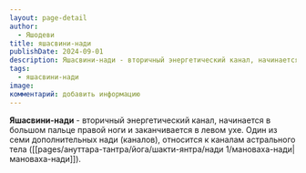 ```yaml
---
layout: page-detail
author:
  - Яшодеви
title: яшасвини-нади
publishDate: 2024-09-01
description: Яшасвини-нади - вторичный энергетический канал, начинается в большом пальце правой ноги и заканчивается в левом ухе. Один из семи дополнительных нади (каналов), относится к каналам астрального тела (мановаха-нади).
tags:
  - яшасвини-нади
image: 
комментарий: добавить информацию
---
```

**Яшасвини-нади** - вторичный энергетический канал, начинается в большом пальце правой ноги и заканчивается в левом ухе. Один из семи дополнительных нади (каналов), относится к каналам астрального тела ([[pages/ануттара-тантра/йога/шакти-янтра/нади 1/мановаха-нади|мановаха-нади]]).

